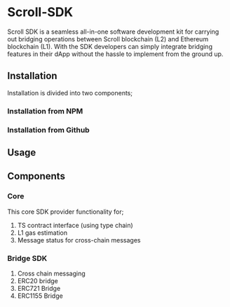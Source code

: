 # Scroll-SDK
Scroll SDK is a seamless all-in-one software development kit for carrying out bridging operations between Scroll blockchain (L2) and Ethereum blockchain (L1). With the SDK developers can simply integrate bridging features in their dApp without the hassle to implement from the ground up.

## Installation

Installation is divided into two components;

### Installation from NPM 


### Installation from Github 


## Usage



## Components

### Core

This core SDK provider functionality for;
1. TS contract interface (using type chain)
2. L1 gas estimation
3. Message status for cross-chain messages

### Bridge SDK
1. Cross chain messaging
2. ERC20 bridge
3. ERC721 Bridge
4. ERC1155 Bridge
